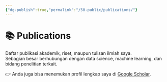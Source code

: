 ```yaml
---
{"dg-publish":true,"permalink":"/50-public/publications/"}
---
```



# 📚 Publications

Daftar publikasi akademik, riset, maupun tulisan ilmiah saya.  
Sebagian besar berhubungan dengan data science, machine learning, dan bidang penelitian terkait.  

👉 Anda juga bisa menemukan profil lengkap saya di [Google Scholar](https://scholar.google.co.id/citations?user=UuBfV3UAAAAJ&hl=id).
